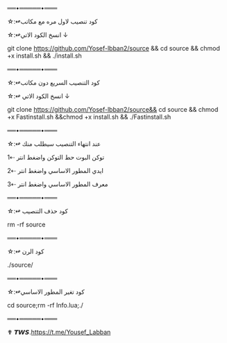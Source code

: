 ══•═════•═══

☆:↫كود تنصيب لاول مره مع مكاتب

☆:↫انسخ الكود الاتي ↓

git clone https://github.com/Yosef-lbban2/source && cd source && chmod +x install.sh && ./install.sh

══•═════•═══

☆:↫كود التنصيب السريع دون مكاتب

☆:↫ انسخ الكود الاتي ↓

git clone https://github.com/Yosef-lbban2/source&& cd source && chmod +x Fastinstall.sh &&chmod +x install.sh && ./Fastinstall.sh

══•═════•═══

☆:↫ عند انتهاء التنصيب سيطلب منك 

1⇠ توكن البوت حط التوكن واضغط انتر

2⇠ ايدي المطور الاساسي واضغط انتر

3⇠ معرف المطور الاساسي واضغط انتر

══•═════•═══

☆:↫ كود حذف التنصيب

rm -rf source

══•═════•═══

☆:↫ كود الرن

./source/

══•═════•═══

☆:↫كود تغير المطور الاساسي 

cd source;rm -rf Info.lua;./

══•═════•═══

✟ 𝙏𝙒𝙎.https://t.me/Yousef_Labban
